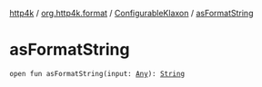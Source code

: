 [http4k](../../index.md) / [org.http4k.format](../index.md) / [ConfigurableKlaxon](index.md) / [asFormatString](./as-format-string.md)

# asFormatString

`open fun asFormatString(input: `[`Any`](https://kotlinlang.org/api/latest/jvm/stdlib/kotlin/-any/index.html)`): `[`String`](https://kotlinlang.org/api/latest/jvm/stdlib/kotlin/-string/index.html)